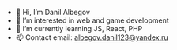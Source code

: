 - 👋 Hi, I’m Danil Albegov
- 👀 I’m interested in web and game development
- 🌱 I’m currently learning JS, React, PHP
- 📫 Contact email: albegov.danil123@yandex.ru

<!---
Albegov/Albegov is a ✨ special ✨ repository because its `README.md` (this file) appears on your GitHub profile.
You can click the Preview link to take a look at your changes.
--->
